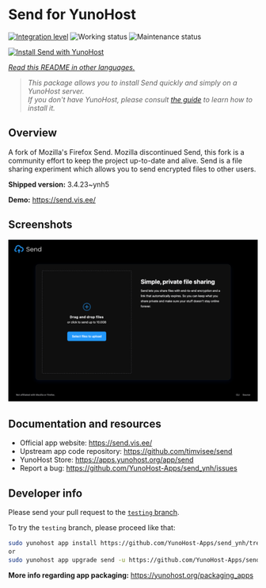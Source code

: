 <!--
N.B.: This README was automatically generated by <https://github.com/YunoHost/apps/tree/master/tools/readme_generator>
It shall NOT be edited by hand.
-->

# Send for YunoHost

[![Integration level](https://dash.yunohost.org/integration/send.svg)](https://ci-apps.yunohost.org/ci/apps/send/) ![Working status](https://ci-apps.yunohost.org/ci/badges/send.status.svg) ![Maintenance status](https://ci-apps.yunohost.org/ci/badges/send.maintain.svg)

[![Install Send with YunoHost](https://install-app.yunohost.org/install-with-yunohost.svg)](https://install-app.yunohost.org/?app=send)

*[Read this README in other languages.](./ALL_README.md)*

> *This package allows you to install Send quickly and simply on a YunoHost server.*  
> *If you don't have YunoHost, please consult [the guide](https://yunohost.org/install) to learn how to install it.*

## Overview

A fork of Mozilla's Firefox Send. Mozilla discontinued Send, this fork is a community effort to keep the project up-to-date and alive.
Send is a file sharing experiment which allows you to send encrypted files to other users.


**Shipped version:** 3.4.23~ynh5

**Demo:** <https://send.vis.ee/>

## Screenshots

![Screenshot of Send](./doc/screenshots/screenshot.png)

## Documentation and resources

- Official app website: <https://send.vis.ee/>
- Upstream app code repository: <https://github.com/timvisee/send>
- YunoHost Store: <https://apps.yunohost.org/app/send>
- Report a bug: <https://github.com/YunoHost-Apps/send_ynh/issues>

## Developer info

Please send your pull request to the [`testing` branch](https://github.com/YunoHost-Apps/send_ynh/tree/testing).

To try the `testing` branch, please proceed like that:

```bash
sudo yunohost app install https://github.com/YunoHost-Apps/send_ynh/tree/testing --debug
or
sudo yunohost app upgrade send -u https://github.com/YunoHost-Apps/send_ynh/tree/testing --debug
```

**More info regarding app packaging:** <https://yunohost.org/packaging_apps>
